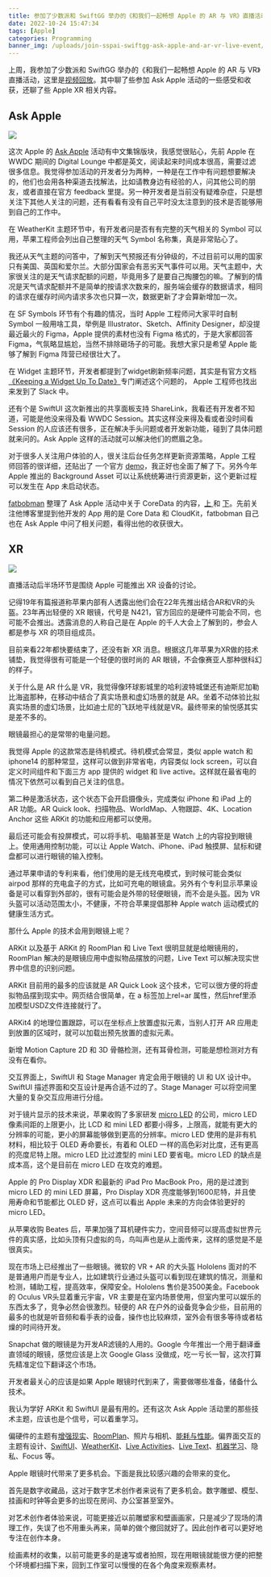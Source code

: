 ```yaml
---
title: 参加了少数派和 SwiftGG 举办的《和我们一起畅想 Apple 的 AR 与 VR》直播活动
date: 2022-10-24 15:47:34
tags: [Apple]
categories: Programming
banner_img: /uploads/join-sspai-swiftgg-ask-apple-and-ar-vr-live-event/01.png
---
```


上周，我参加了少数派和 SwiftGG 举办的《和我们一起畅想 Apple 的 AR 与 VR》直播活动，这里是[视频回放](https://weibo.com/1914010467/MbvfZp6Fj)。其中聊了些参加 Ask Apple 活动的一些感受和收获，还聊了些 Apple XR 相关内容。

## Ask Apple

![](/uploads/join-sspai-swiftgg-ask-apple-and-ar-vr-live-event/01.png)

这次 Apple 的 [Ask Apple](https://www.apple.com.cn/newsroom/2022/10/apple-introduces-ask-apple-for-developers/) 活动有中文集锦版块，我感觉很贴心，先前 Apple 在 WWDC 期间的 Digital Lounge 中都是英文，阅读起来时间成本很高，需要过滤很多信息。我觉得参加活动的开发者分为两种，一种是在工作中有问题想要解决的，他们也会用各种渠道去找解法，比如请教身边有经验的人，问其他公司的朋友，或者直接在官方 feedback 里提。另一种开发者是当前没有疑难杂症，只是想关注下其他人关注的问题，还有看看有没有自己平时没太注意到的技术是否能够用到自己的工作中。

在 WeatherKit 主题环节中，有开发者问是否有有完整的天气相关的 Symbol 可以用，苹果工程师会列出自己整理的天气 Symbol 名称集，真是非常贴心了。

我还从天气主题的问答中，了解到天气预报还有分钟级的，不过目前可以用的国家只有美国、英国和爱尔兰。大部分国家会有恶劣天气事件可以用。天气主题中，大家很关注的是天气请求配额的问题，毕竟用多了是要自己掏腰包的嘛。了解到的情况是天气请求配额并不是简单的按请求次数来的，服务端会缓存的数据请求，相同的请求在缓存时间内请求多次也只算一次，数据更新了才会算新增加一次。

在 SF Symbols 环节有个有趣的情况，当时 Apple 工程师问大家平时自制 Symbol 一般用啥工具，举例是  Illustrator、Sketch、Affinity Designer，却没提最近最火的 Figma，Apple 提供的素材也没有 Figma 格式的，于是大家都回答 Figma，气氛略显尴尬，当然不排除砸场子的可能。我想大家只是希望 Apple 能够了解到 Figma 阵营已经很壮大了。

在 Widget 主题环节，开发者都提到了widget刷新频率问题，其实是有官方文档[《Keeping a Widget Up To Date》](https://developer.apple.com/documentation/widgetkit/keeping-a-widget-up-to-date)专门阐述这个问题的， Apple 工程师也找出来发到了 Slack 中。

还有个是 SwiftUI 这次新推出的共享面板支持 ShareLink，我看还有开发者不知道，可能是他没来得及看 WWDC Session。其实这样没来得及看或者没时间看 Session 的人应该还有很多，正在解决手头问题或者开发新功能，碰到了具体问题就来问的。Ask Apple 这样的活动就可以解决他们的燃眉之急。

对于很多人关注用户体验的人，很关注后台任务怎样更新资源策略，Apple 工程师回答的很详细，还贴出了 一个官方 [demo](https://developer.apple.com/documentation/backgroundtasks/refreshing_and_maintaining_your_app_using_background_tasks)，我正好也全面了解了下。另外今年 Apple 推出的 Background Asset 可以让系统统筹进行资源更新，这个更新过程可以发生在 App 未启动状态。

[fatbobman](https://twitter.com/fatbobman/) 整理了 Ask Apple 活动中关于 CoreData 的内容，[上 ](https://www.fatbobman.com/posts/Core-Data-of-Ask-Apple-2022/) 和 [下](https://www.fatbobman.com/posts/Core-Data-of-Ask-Apple-2022-2/)。先前关注他博客里提到他开发的 App 用的是 Core Data 和 CloudKit，fatbobman 自己也在 Ask Apple 中问了相关问题，看得出他的收获很大。


## XR

![](/uploads/join-sspai-swiftgg-ask-apple-and-ar-vr-live-event/02.png)

直播活动后半场环节是围绕 Apple 可能推出 XR 设备的讨论。

记得19年有篇报道称苹果内部有人透露出他们会在22年先推出结合AR和VR的头盔。23年再出轻便的 XR 眼镜，代号是 N421，官方回应的是硬件可能会不同，也可能不会推出。透露消息的人称自己是在 Apple 的千人大会上了解到的，参会人都是参与 XR 的项目组成员。

目前来看22年都快要结束了，还没有新 XR 消息。根据这几年苹果为XR做的技术铺垫，我觉得很有可能是一个轻便的很时尚的 AR 眼镜，不会像赛亚人那种很科幻的样子。

关于什么是 AR 什么是 VR，我觉得像环球影城里的哈利波特城堡还有迪斯尼加勒比海盗那种，在移动中结合了真实场景和虚幻场景的就是 AR。坐着不动体验比拟真实场景的虚幻场景，比如迪士尼的飞跃地平线就是VR。最终带来的愉悦感其实是差不多的。

眼镜最担心的是常带的电量问题。

我觉得 Apple 的这款常态是待机模式。待机模式会常显，类似 apple watch 和 iphone14 的那种常显，这样可以做到非常省电，内容类似 lock screen，可以自定义时间组件和下面三方 app 提供的 widget 和 live active。这样就在最省电的情况下依然可以看到自己关注的信息。

第二种是激活状态，这个状态下会开启摄像头，完成类似 iPhone 和 iPad 上的 AR 功能。AR Quick look、扫描物品、WorldMap、人物跟踪、4K、Location Anchor 这些 ARKit 的功能和应用都可以使用。

最后还可能会有投屏模式，可以将手机、电脑甚至是 Watch 上的内容投到眼镜上。使用通用控制功能，可以让 Apple Watch、iPhone、iPad 触摸屏、鼠标和键盘都可以进行眼镜的输入控制。

通过苹果申请的专利来看，他们使用的是无线充电模式，到时候可能会类似 airpod 那样的充电盒子的方式，比如可充电的眼镜盒。另外有个专利显示苹果设备是可以看穿到外部的，很有可能会是外带的轻便眼镜，而不会是头盔。因为 VR 头盔可以活动范围太小，不健康，不符合苹果提倡那种 Apple watch 运动模式的健康生活方式。

那什么 Apple 的技术会用到眼镜上呢？

ARKit 以及基于 ARKit 的 RoomPlan 和 Live Text 很明显就是给眼镜用的，RoomPlan 解决的是眼镜应用中虚拟物品摆放的问题，Live Text 可以解决现实世界中信息的识别问题。

ARKit 目前用的最多的应该就是 AR Quick Look 这个技术，它可以很方便的将虚拟物品摆到现实中。网页结合很简单，在 a 标签加上rel=ar 属性，然后href里添加模型USDZ文件连接就行了。

ARKit4 的地理位置跟踪，可以在坐标点上放置虚拟元素，当别人打开 AR 应用走到放置的区域时，就可以加载出预先放置的虚拟元素。

新增 Motion Capture 2D 和 3D 骨骼检测，还有耳骨检测，可能是想检测对方有没有在看你。

交互界面上，SwiftUI 和 Stage Manager 肯定会用于眼镜的 UI 和 UX 设计中。SwiftUI 描述界面和交互设计是再合适不过的了。Stage Manager 可以将空间里大量的复杂交互应用进行分组。

对于镜片显示的技术来说，苹果收购了多家研发 [micro LED](https://en.wikipedia.org/wiki/MicroLED) 的公司，micro LED 像素间距的上限更小，比 LCD 和 mini LED 都要小得多，上限高，就能有更大的分辨率的可能，更小的屏幕能够做到更高的分辨率。micro LED 使用的是非有机材料，相比较于 OLED 寿命要长，有着和 OLED 一样的高色彩对比度，还有更高的亮度尼特上限。micro LED 比过渡型的 mini LED 要省电。micro LED 的缺点是成本高，这个是目前在 micro LED 在攻克的难题。

Apple 的 Pro Display XDR 和最新的 iPad Pro MacBook Pro，用的是过渡到 micro LED 的 mini LED 屏幕，Pro Display XDR 亮度能够到1600尼特，并且使用寿命和节能都比 OLED 好，这点可以看出 Apple 未来的方向会体验更好的 micro LED。

从苹果收购 Beates 后，苹果加强了耳机硬件实力，空间音频可以提高虚拟世界元件的真实感，比如头顶有只虚拟的鸟，鸟叫声也是从上面传来，这样的感觉是不是很真实。

现在市场上已经推出了一些眼镜。微软的 VR + AR 的大头盔 Hololens 面对的不是普通用户而是专业人，比如建筑行业通过头盔可以看到现在建筑的情况，测量和检测，辅助工程，提高效率，保障安全。Hololens 售价是3500美金。Facebook 的 Oculus VR头显着重元宇宙，VR 主要是在室内场景使用，但室内里可以娱乐的东西太多了，竞争必然会很激烈。轻便的 AR 在户外的设备竞争会少些，目前用的最多的也就是听音频和看手表的设备，操作也比较麻烦，室外会有很多等待或者枯燥的时间待开发。

Snapchat 做的眼镜是为开发AR滤镜的人用的。Google 今年推出一个用于翻译垂直领域的眼镜，感觉应该是上次 Google Glass 没做成，吃一亏长一智，这次打算先精准定位下翻译这个市场。

开发者最关心的应该是如果 Apple 眼镜时代到来了，需要做哪些准备，储备什么技术。

我认为学好 ARKit 和 SwiftUI 是最有用的。还有这次 Ask Apple 活动里的那些技术主题，应该也是个信号，可以着重学习。

偏硬件的主题有[增强现实](https://developer.apple.com/documentation/arkit/)、[RoomPlan](https://developer.apple.com/documentation/roomplan/)、照片与相机、[能耗与性能](https://developer.apple.com/documentation/metrickit/improving_your_app_s_performance)。偏界面交互的主题有设计、[SwiftUI](https://developer.apple.com/documentation/SwiftUI)、[WeatherKit](https://developer.apple.com/documentation/WeatherKit)、[Live Activities](https://developer.apple.com/documentation/activitykit/displaying-live-data-with-live-activities)、[Live Text](https://developer.apple.com/documentation/visionkit/enabling_live_text_interactions_with_images)、[机器学习](https://developer.apple.com/machine-learning/create-ml/)、隐私、Focus 等。

Apple 眼镜时代带来了更多机会。下面是我比较感兴趣的会带来的变化。

首先是数字收藏品，这对于数字艺术创作者来说有了更多机会。数字雕塑、模型、挂画和时钟等会更多的出现在房间、办公室甚至室外。

对艺术创作者体验来说，可能更接近以前雕塑家和壁画画家，只是减少了现场的清理工作，失误了也不用重头再来，简单的做个撤回就好了。因此创作者可以更好地专注在创作本身。

绘画素材的收集，以前可能更多的是速写或者拍照，现在用眼镜就能很方便的把整个环境都扫描下来，回到工作室可以慢慢的在各个角度来观察素材。






